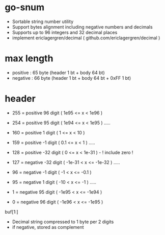 # go-snum
 - Sortable string number utility
 - Support bytes alignment including negative numbers and decimals
 - Supports up to 96 integers and 32 decimal places
 - implement ericlagergren/decimal ( github.com/ericlagergren/decimal )

# max length
 - positive : 65 byte (header 1 bt + body 64 bt)
 - negative : 66 byte (header 1 bt + body 64 bt + 0xFF 1 bt)

# header
 - 255 = positive 96 digit ( 1e95 <= x < 1e96 )
 - 254 = positive 95 digit ( 1e94 <= x < 1e95 )
 .....
 - 160 = positive 1 digit ( 1 <= x < 10 )
 - 159 = positive -1 digit ( 0.1 <= x < 1 )
 .....
 - 128 = positive -32 digit ( 0 <= x < 1e-31 ) - ! include zero !

 - 127 = negative -32 digit ( -1e-31 < x <= -1e-32 )
 .....
 - 96 = negative -1 digit ( -1 < x <= -0.1 )
 - 95 = negative 1 digit ( -10 < x <= -1 )
 .....
 - 1 = negative 95 digit ( -1e95 < x <= -1e94 )
 - 0 = negative 96 digit ( -1e96 < x <= -1e95 )

buf[1:]
 - Decimal string compressed to 1 byte per 2 digits
 - if negative, stored as complement
